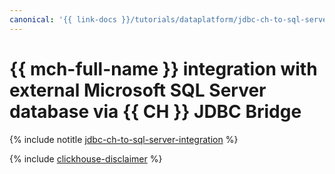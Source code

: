 ```yaml
---
canonical: '{{ link-docs }}/tutorials/dataplatform/jdbc-ch-to-sql-server-integration'
---
```


# {{ mch-full-name }} integration with external Microsoft SQL Server database via {{ CH }} JDBC Bridge

{% include notitle [jdbc-ch-to-sql-server-integration](../../_tutorials/dataplatform/jdbc-ch-to-sql-server-integration.md) %}

{% include [clickhouse-disclaimer](../../_includes/clickhouse-disclaimer.md) %}